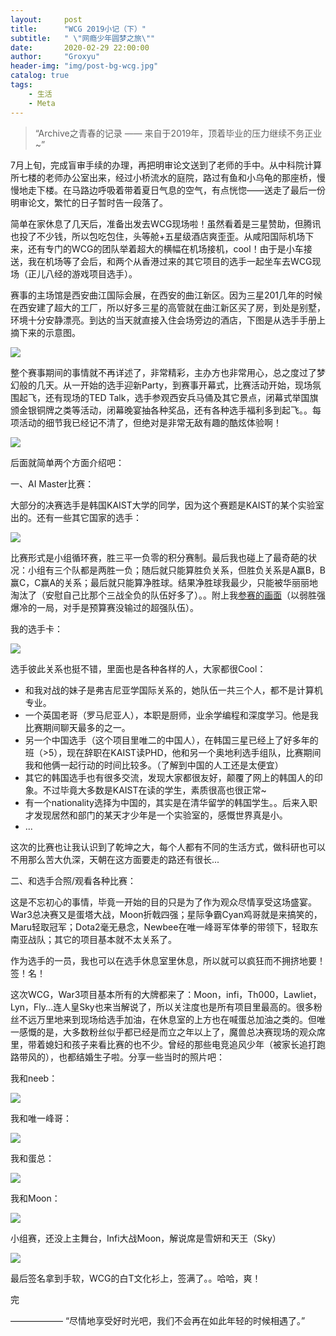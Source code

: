 ```yaml
---
layout:     post
title:      "WCG 2019小记（下）"
subtitle:   " \"网瘾少年圆梦之旅\""
date:       2020-02-29 22:00:00
author:     "Groxyu"
header-img: "img/post-bg-wcg.jpg"
catalog: true
tags:
    - 生活
    - Meta
---
```


> “Archive之青春的记录 —— 来自于2019年，顶着毕业的压力继续不务正业~”

7月上旬，完成盲审手续的办理，再把明审论文送到了老师的手中。从中科院计算所七楼的老师办公室出来，经过小桥流水的庭院，路过有鱼和小乌龟的那座桥，慢慢地走下楼。在马路边呼吸着带着夏日气息的空气，有点恍惚——送走了最后一份明审论文，繁忙的日子暂时告一段落了。

简单在家休息了几天后，准备出发去WCG现场啦！虽然看着是三星赞助，但腾讯也投了不少钱，所以包吃包住，头等舱+五星级酒店爽歪歪。从咸阳国际机场下来，还有专门的WCG的团队举着超大的横幅在机场接机，cool！由于是小车接送，我在机场等了会后，和两个从香港过来的其它项目的选手一起坐车去WCG现场（正儿八经的游戏项目选手）。

赛事的主场馆是西安曲江国际会展，在西安的曲江新区。因为三星201几年的时候在西安建了超大的工厂，所以好多三星的高管就在曲江新区买了房，到处是别墅，环境十分安静漂亮。到达的当天就直接入住会场旁边的酒店，下图是从选手手册上摘下来的示意图。

![](/img/Newimg/wcg-arena.jpg)

整个赛事期间的事情就不再详述了，非常精彩，主办方也非常用心，总之度过了梦幻般的几天。从一开始的选手迎新Party，到赛事开幕式，比赛活动开始，现场氛围起飞，还有现场的TED Talk，选手参观西安兵马俑及其它景点，闭幕式举国旗颁金银铜牌之类等活动，闭幕晚宴抽各种奖品，还有各种选手福利多到起飞。。每项活动的细节我已经记不清了，但绝对是非常无敌有趣的酷炫体验啊！

![](/img/Newimg/wcg-ted.jpg)

后面就简单两个方面介绍吧：

一、AI Master比赛：

大部分的决赛选手是韩国KAIST大学的同学，因为这个赛题是KAIST的某个实验室出的。还有一些其它国家的选手：

![](/img/Newimg/wcg-players.jpg)

比赛形式是小组循环赛，胜三平一负零的积分赛制。最后我也碰上了最奇葩的状况：小组有三个队都是两胜一负；随后就只能算胜负关系，但胜负关系是A赢B，B赢C，C赢A的关系；最后就只能算净胜球。结果净胜球我最少，只能被华丽丽地淘汰了（安慰自己比那个三战全负的队伍好多了）。。附上我[参赛的画面](https://weibo.com/tv/v/HEXeCjHeC)（以弱胜强爆冷的一局，对手是预算赛没输过的超强队伍）。

我的选手卡：

![](/img/Newimg/wcg-playercard.jpg)

选手彼此关系也挺不错，里面也是各种各样的人，大家都很Cool：

* 和我对战的妹子是弗吉尼亚学国际关系的，她队伍一共三个人，都不是计算机专业。
* 一个英国老哥（罗马尼亚人），本职是厨师，业余学编程和深度学习。他是我比赛期间聊天最多的之一。
* 另一个中国选手（这个项目里唯二的中国人），在韩国三星已经上了好多年的班（>5），现在辞职在KAIST读PHD，他和另一个奥地利选手组队，比赛期间我和他俩一起行动的时间比较多。（了解到中国的人工还是太便宜）
* 其它的韩国选手也有很多交流，发现大家都很友好，颠覆了网上的韩国人的印象。不过毕竟大多数是KAIST在读的学生，素质很高也很正常~
* 有一个nationality选择为中国的，其实是在清华留学的韩国学生。。后来入职才发现居然和部门的某天才少年是一个实验室的，感慨世界真是小。
* ...

这次的比赛也让我认识到了乾坤之大，每个人都有不同的生活方式，做科研也可以不用那么苦大仇深，天朝在这方面要走的路还有很长...

二、和选手合照/观看各种比赛：

这是不忘初心的事情，毕竟一开始的目的只是为了作为观众尽情享受这场盛宴。War3总决赛又是蛋塔大战，Moon折戟四强；星际争霸Cyan鸡哥就是来搞笑的，Maru轻取冠军；Dota2毫无悬念，Newbee在唯一峰哥军体拳的带领下，轻取东南亚战队；其它的项目基本就不太关系了。

作为选手的一员，我也可以在选手休息室里休息，所以就可以疯狂而不拥挤地要！签！名！

这次WCG，War3项目基本所有的大牌都来了：Moon，infi，Th000，Lawliet，Lyn，Fly...连人皇Sky也来当解说了，所以关注度也是所有项目里最高的。很多粉丝不远万里地来到现场给选手加油，在休息室的上方也在喊蛋总加油之类的。但唯一感慨的是，大多数粉丝似乎都已经是而立之年以上了，魔兽总决赛现场的观众席里，带着媳妇和孩子来看比赛的也不少。曾经的那些电竞追风少年（被家长追打跑路带风的），也都结婚生子啦。分享一些当时的照片吧：

我和neeb：

![](/img/Newimg/wcg-neeb.jpg)

我和唯一峰哥：

![](/img/Newimg/wcg-sccc.jpg)

我和蛋总：

![](/img/Newimg/wcg-th000.jpg)

我和Moon：

![](/img/Newimg/wcg-moon.jpg)

小组赛，还没上主舞台，Infi大战Moon，解说席是雪妍和天王（Sky）

![](/img/Newimg/wcg-moon.jpg)


最后签名拿到手软，WCG的白T文化衫上，签满了。。哈哈，爽！


完

—————— “尽情地享受好时光吧，我们不会再在如此年轻的时候相遇了。”
